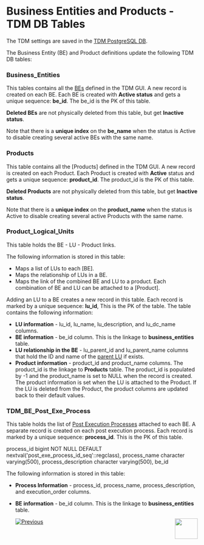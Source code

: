 # Business Entities and Products - TDM DB Tables

The TDM settings are saved in the [TDM PostgreSQL DB](/articles/TDM/tdm_architecture/02_tdm_database.md). 

The Business Entity (BE)  and Product definitions update the following TDM DB tables:

### Business_Entities

This tables contains all the [BEs](/articles/TDM/tdm_gui/04_tdm_gui_business_entity_window.md) defined in the TDM GUI. A new record is created on each BE. Each BE is created with **Active status** and gets a unique sequence: **be_id**.  The be_id is the PK of this table.

**Deleted BEs** are not physically deleted from this table, but get **Inactive status**.

Note that there is a **unique index** on the **be_name** when the status is Active to disable creating several active BEs with the same  name.

### Products

This table contains all the [Products] defined in the TDM GUI. A new record is created on each Product. Each Product is created with **Active** status and gets a unique sequence: **product_id**. The product_id is the PK of this table. 

**Deleted Products** are not physically deleted from this table, but get **Inactive status**.

Note that there is a **unique index** on the **product_name** when the status is Active to disable creating several active Products with the same name.

### Product_Logical_Units

This table holds the BE - LU - Product links. 

The following information is stored in this table:

- Maps a list of LUs to each [BE].
- Maps the relationship of LUs in a BE.
- Maps the link of the combined BE and LU to a product. Each combination of BE and LU can be attached to a [Product].

Adding an LU to a BE creates a new record in this table. Each record is marked by a unique sequence: **lu_id**, This is the PK of the table. The table contains the following information:

- **LU information** - lu_id, lu_name, lu_description, and lu_dc_name columns. 
- **BE information** - be_id column.  This is the linkage to **business_entities** table.
- **LU relationship in the BE** - lu_parent_id and lu_parent_name columns  that hold the ID and name of the [parent LU](/articles/TDM/tdm_overview/03_business_entity_overview.md#building-an-lu-hierarchy-in-a-be) if exists. 
- **Product information** - product_id and product_name columns. The product_id is the linkage to **Products** table. The product_id is populated by -1 and the product_name is set to NULL when the record is created.  The product information is set when the LU is attached to the Product. If the LU is deleted from the Product, the product columns are updated back to their default values.

### TDM_BE_Post_Exe_Process

This table holds the list of [Post Execution Processes](/articles/TDM/tdm_gui/04_tdm_gui_business_entity_window.md#post-execution-processes-tab) attached to each BE. A separate record is created on each post execution process. Each record is marked by a unique sequence: **process_id**. This is the PK of this table.

process_id bigint NOT NULL DEFAULT nextval('post_exe_process_id_seq'::regclass),
  process_name character varying(500),
  process_description character varying(500),
  be_id

The following information is stored in this table:

- **Process Information** - process_id, process_name, process_description, and execution_order columns.
- **BE information** -  be_id column.  This is the linkage to **business_entities** table.



  [![Previous](/articles/images/Previous.png)](05_tdm_gui_product_window.md)[<img align="right" width="60" height="54" src="/articles/images/Next.png">](07_tdm_gui_environment_window.md)



